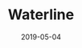 ---
title: "Waterline"
cover: "8.jpg"
date: "2019-05-04"
categories:
    - design
tags:
    - ux
posttype: 'design'
featuredImage: '../post_images/waterline_square.png'
---